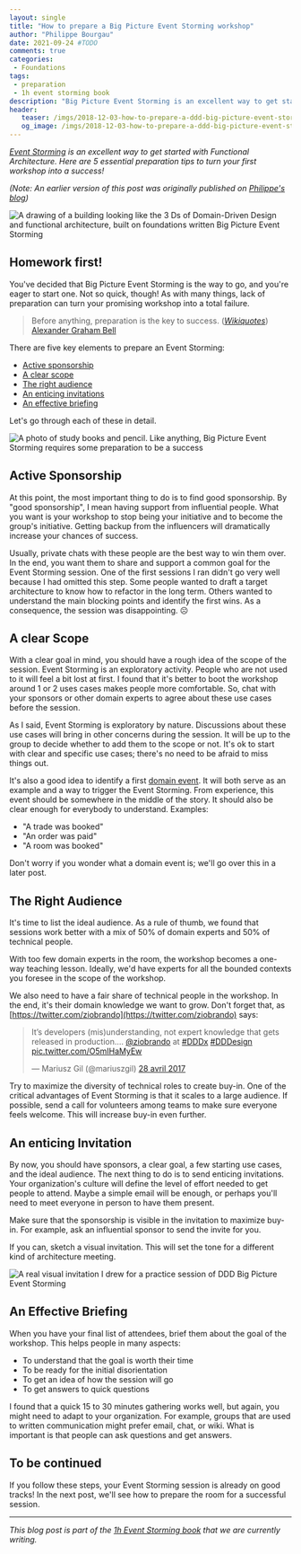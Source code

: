 ```yaml
---
layout: single
title: "How to prepare a Big Picture Event Storming workshop"
author: "Philippe Bourgau"
date: 2021-09-24 #TODO
comments: true
categories:
 - Foundations
tags:
 - preparation
 - 1h event storming book
description: "Big Picture Event Storming is an excellent way to get started with Functional Architecture. The right Sponsorship, Scope, Audience, Invitation, and Briefing are the 5 essential ingredients to the preparation of a successful workshop!"
header:
   teaser: /imgs/2018-12-03-how-to-prepare-a-ddd-big-picture-event-storming-workshop/ddd-on-event-storming-teaser.jpeg
   og_image: /imgs/2018-12-03-how-to-prepare-a-ddd-big-picture-event-storming-workshop/ddd-on-event-storming-og.jpeg
---
```

_[Event Storming](https://www.eventstorming.com/) is an excellent way to get started with Functional Architecture. Here are 5 essential preparation tips to turn your first workshop into a success!_

_(Note: An earlier version of this post was originally published on [Philippe's blog](https://philippe.bourgau.net/how-to-prepare-a-ddd-big-picture-event-storming-workshop/))_

![A drawing of a building looking like the 3 Ds of Domain-Driven Design and functional architecture, built on foundations written Big Picture Event Storming]({{site.url}}/imgs/2018-12-03-how-to-prepare-a-ddd-big-picture-event-storming-workshop/ddd-on-event-storming.jpeg)

## Homework first!

You've decided that Big Picture Event Storming is the way to go, and you're eager to start one. Not so quick, though! As with many things, lack of preparation can turn your promising workshop into a total failure.

> Before anything, preparation is the key to success. ([_Wikiquotes_](https://en.wikiquote.org/wiki/Alexander_Graham_Bell)) [Alexander Graham Bell](https://en.wikipedia.org/wiki/Alexander_Graham_Bell)

There are five key elements to prepare an Event Storming:

- [Active sponsorship]({{site.url}}/foundations/how-to-prepare-a-ddd-big-picture-event-storming-workshop/#active-sponsorship)
- [A clear scope]({{site.url}}/foundations/how-to-prepare-a-ddd-big-picture-event-storming-workshop/#a-clear-scope)
- [The right audience]({{site.url}}/foundations/how-to-prepare-a-ddd-big-picture-event-storming-workshop/#the-right-audience)
- [An enticing invitations]({{site.url}}/foundations/how-to-prepare-a-ddd-big-picture-event-storming-workshop/#an-enticing-invitation)
- [An effective briefing]({{site.url}}/foundations/how-to-prepare-a-ddd-big-picture-event-storming-workshop/#an-effective-briefing)

Let's go through each of these in detail.

![A photo of study books and pencil. Like anything, Big Picture Event Storming requires some preparation to be a success]({{site.url}}/imgs/2018-12-03-how-to-prepare-a-ddd-big-picture-event-storming-workshop/homework.jpg)

## Active Sponsorship

At this point, the most important thing to do is to find good sponsorship. By "good sponsorship", I mean having support from influential people. What you want is your workshop to stop being your initiative and to become the group's initiative. Getting backup from the influencers will dramatically increase your chances of success.

Usually, private chats with these people are the best way to win them over. In the end, you want them to share and support a common goal for the Event Storming session. One of the first sessions I ran didn't go very well because I had omitted this step. Some people wanted to draft a target architecture to know how to refactor in the long term. Others wanted to understand the main blocking points and identify the first wins. As a consequence, the session was disappointing. ☹

## A clear Scope

With a clear goal in mind, you should have a rough idea of the scope of the session. Event Storming is an exploratory activity. People who are not used to it will feel a bit lost at first. I found that it's better to boot the workshop around 1 or 2 uses cases makes people more comfortable. So, chat with your sponsors or other domain experts to agree about these use cases before the session.

As I said, Event Storming is exploratory by nature. Discussions about these use cases will bring in other concerns during the session. It will be up to the group to decide whether to add them to the scope or not. It's ok to start with clear and specific use cases; there's no need to be afraid to miss things out.

It's also a good idea to identify a first [domain event](https://martinfowler.com/eaaDev/DomainEvent.html). It will both serve as an example and a way to trigger the Event Storming. From experience, this event should be somewhere in the middle of the story. It should also be clear enough for everybody to understand. Examples:

* "A trade was booked"
* "An order was paid"
* "A room was booked"

Don't worry if you wonder what a domain event is; we'll go over this in a later post.

## The Right Audience

It's time to list the ideal audience. As a rule of thumb, we found that sessions work better with a mix of 50% of domain experts and 50% of technical people.

With too few domain experts in the room, the workshop becomes a one-way teaching lesson. Ideally, we'd have experts for all the bounded contexts you foresee in the scope of the workshop.

We also need to have a fair share of technical people in the workshop. In the end, it's their domain knowledge we want to grow. Don't forget that, as [https://twitter.com/ziobrando](https://twitter.com/ziobrando) says:

<blockquote class="twitter-tweet" data-lang="fr"><p lang="en" dir="ltr">It’s developers (mis)understanding, not expert knowledge that gets released in production…. <a href="https://twitter.com/ziobrando?ref_src=twsrc%5Etfw">@ziobrando</a> at <a href="https://twitter.com/hashtag/DDDx?src=hash&amp;ref_src=twsrc%5Etfw">#DDDx</a> <a href="https://twitter.com/hashtag/DDDesign?src=hash&amp;ref_src=twsrc%5Etfw">#DDDesign</a> <a href="https://t.co/O5mIHaMyEw">pic.twitter.com/O5mIHaMyEw</a></p>&mdash; Mariusz Gil (@mariuszgil) <a href="https://twitter.com/mariuszgil/status/857924761497866242?ref_src=twsrc%5Etfw">28 avril 2017</a></blockquote>
<script async src="https://platform.twitter.com/widgets.js" charset="utf-8"></script>


Try to maximize the diversity of technical roles to create buy-in. One of the critical advantages of Event Storming is that it scales to a large audience. If possible, send a call for volunteers among teams to make sure everyone feels welcome. This will increase buy-in even further.

## An enticing Invitation

By now, you should have sponsors, a clear goal, a few starting use cases, and the ideal audience. The next thing to do is to send enticing invitations. Your organization's culture will define the level of effort needed to get people to attend. Maybe a simple email will be enough, or perhaps you'll need to meet everyone in person to have them present.

Make sure that the sponsorship is visible in the invitation to maximize buy-in. For example, ask an influential sponsor to send the invite for you.

If you can, sketch a visual invitation. This will set the tone for a different kind of architecture meeting.

![A real visual invitation I drew for a practice session of DDD Big Picture Event Storming]({{site.url}}/imgs/2018-12-03-how-to-prepare-a-ddd-big-picture-event-storming-workshop/visual-invite.jpg)

## An Effective Briefing

When you have your final list of attendees, brief them about the goal of the workshop. This helps people in many aspects:

* To understand that the goal is worth their time
* To be ready for the initial disorientation
* To get an idea of how the session will go
* To get answers to quick questions

I found that a quick 15 to 30 minutes gathering works well, but again, you might need to adapt to your organization. For example, groups that are used to written communication might prefer email, chat, or wiki. What is important is that people can ask questions and get answers.

## To be continued

If you follow these steps, your Event Storming session is already on good tracks! In the next post, we'll see how to prepare the room for a successful session.

----
_This blog post is part of the [1h Event Storming book]({{site.url}}/1h-event-storming-book/) that we are currently writing._

